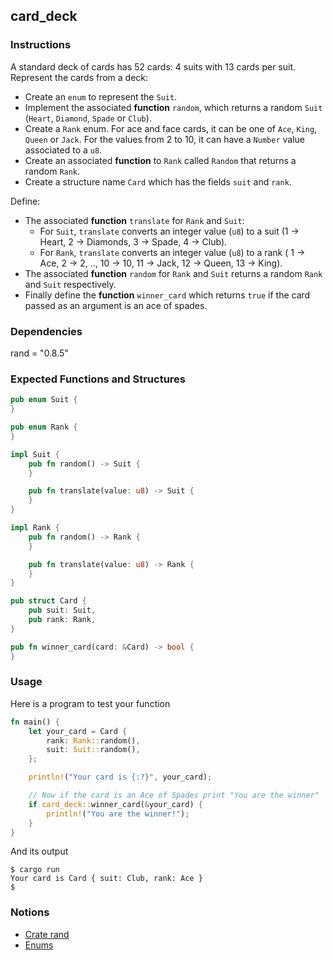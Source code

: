 ## card_deck

### Instructions

A standard deck of cards has 52 cards: 4 suits with 13 cards per suit.
Represent the cards from a deck:

- Create an `enum` to represent the `Suit`.
- Implement the associated **function** `random`, which returns a random `Suit` (`Heart`, `Diamond`, `Spade` or `Club`).
- Create a `Rank` enum. For ace and face cards, it can be one of `Ace`, `King`, `Queen` or `Jack`. For the values from 2 to 10, it can have a `Number` value associated to a `u8`.
- Create an associated **function** to `Rank` called `Random` that returns a random `Rank`.
- Create a structure name `Card` which has the fields `suit` and `rank`.

Define:

- The associated **function** `translate` for `Rank` and `Suit`:
  - For `Suit`, `translate` converts an integer value (`u8`) to a suit (1 -> Heart, 2 -> Diamonds, 3 -> Spade, 4 -> Club).
  - For `Rank`, `translate` converts an integer value (`u8`) to a rank ( 1 -> Ace, 2 -> 2, .., 10 -> 10, 11 -> Jack, 12 -> Queen, 13 -> King).
- The associated **function** `random` for `Rank` and `Suit` returns a random `Rank` and `Suit` respectively.
- Finally define the **function** `winner_card` which returns `true` if the card passed as an argument is an ace of spades.

### Dependencies

rand = "0.8.5"

### Expected Functions and Structures

```rust
pub enum Suit {
}

pub enum Rank {
}

impl Suit {
	pub fn random() -> Suit {
	}

	pub fn translate(value: u8) -> Suit {
	}
}

impl Rank {
	pub fn random() -> Rank {
	}

	pub fn translate(value: u8) -> Rank {
	}
}

pub struct Card {
	pub suit: Suit,
	pub rank: Rank,
}

pub fn winner_card(card: &Card) -> bool {
}
```

### Usage

Here is a program to test your function

```rust
fn main() {
	let your_card = Card {
		rank: Rank::random(),
		suit: Suit::random(),
	};

	println!("Your card is {:?}", your_card);

	// Now if the card is an Ace of Spades print "You are the winner"
	if card_deck::winner_card(&your_card) {
		println!("You are the winner!");
	}
}
```

And its output

```console
$ cargo run
Your card is Card { suit: Club, rank: Ace }
$
```

### Notions

- [Crate rand](https://docs.rs/rand/0.3.14/rand/)
- [Enums](https://doc.rust-lang.org/book/ch06-00-enums.html)
